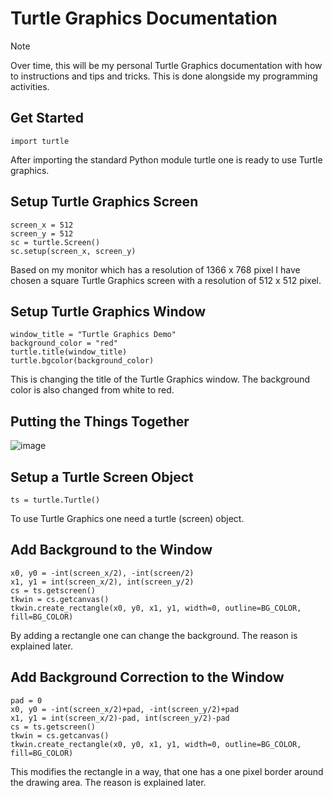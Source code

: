 # Turtle Graphics Documentation

> [!NOTE]
> Over time, this will be my personal Turtle Graphics
> documentation with how to instructions and tips and
> tricks. This is done alongside my programming activities.

## Get Started

```
import turtle
```

After importing the standard Python module turtle
one is ready to use Turtle graphics.

## Setup Turtle Graphics Screen

```
screen_x = 512
screen_y = 512
sc = turtle.Screen()
sc.setup(screen_x, screen_y)
```

Based on my monitor which has a resolution of 1366 x 768 pixel
I have chosen a square Turtle Graphics screen with a resolution
of 512 x 512 pixel.

## Setup Turtle Graphics Window

```
window_title = "Turtle Graphics Demo"
background_color = "red"
turtle.title(window_title)
turtle.bgcolor(background_color)
```

This is changing the title of the Turtle Graphics window.
The background color is also changed from white to red.

## Putting the Things Together

![image](https://github.com/user-attachments/assets/04e7ac38-9bd0-4693-8eb6-115bf8442e7c)

## Setup a Turtle Screen Object

```
ts = turtle.Turtle()
```

To use Turtle Graphics one need a turtle (screen) object.

## Add Background to the Window

```
x0, y0 = -int(screen_x/2), -int(screen/2)
x1, y1 = int(screen_x/2), int(screen_y/2)
cs = ts.getscreen()
tkwin = cs.getcanvas()
tkwin.create_rectangle(x0, y0, x1, y1, width=0, outline=BG_COLOR, fill=BG_COLOR)
```

By adding a rectangle one can change the background. The reason is explained later.

## Add Background Correction to the Window

```
pad = 0
x0, y0 = -int(screen_x/2)+pad, -int(screen_y/2)+pad
x1, y1 = int(screen_x/2)-pad, int(screen_y/2)-pad
cs = ts.getscreen()
tkwin = cs.getcanvas()
tkwin.create_rectangle(x0, y0, x1, y1, width=0, outline=BG_COLOR, fill=BG_COLOR)
```
This modifies the rectangle in a way, that one has a one pixel border around the 
drawing area.  The reason is explained later.
